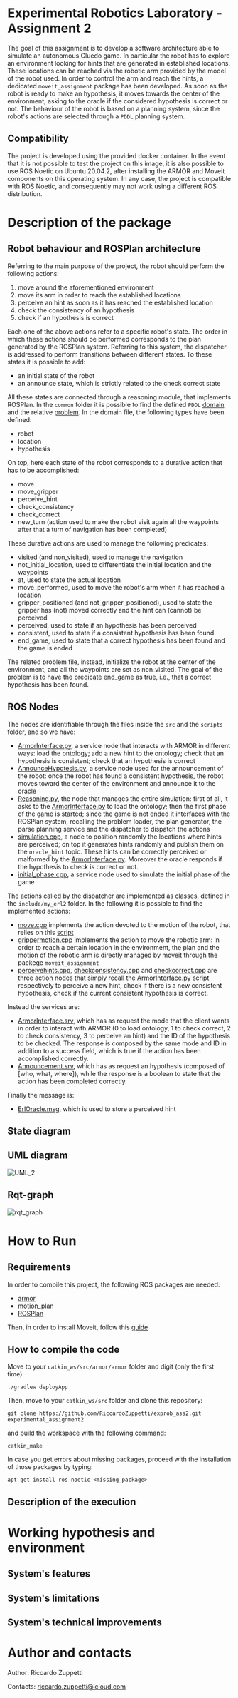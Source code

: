 # Experimental Robotics Laboratory - Assignment 2

The goal of this assignment is to develop a software architecture able to simulate an autonomous Cluedo game. In particular the robot has to explore an environment looking for hints that are generated in established locations. These locations can be reached via the robotic arm provided by the model of the robot used. In order to control the arm and reach the hints, a dedicated `moveit_assignment` package has been developed. As soon as the robot is ready to make an hypothesis, it moves towards the center of the environment, asking to the oracle if the considered hypothesis is correct or not. The behaviour of the robot is based on a planning system, since the robot's actions are selected through a `PDDL` planning system.

## Compatibility

The project is developed using the provided docker container. In the event that it is not possible to test the project on this image, it is also possible to use ROS Noetic on Ubuntu 20.04.2, after installing the ARMOR and Moveit components on this operating system. In any case, the project is compatible with ROS Noetic, and consequently may not work using a different ROS distribution.

# Description of the package

## Robot behaviour and ROSPlan architecture

Referring to the main purpose of the project, the robot should perform the following actions:

1. move around the aforementioned environment
2. move its arm in order to reach the established locations 
3. perceive an hint as soon as it has reached the established location
4. check the consistency of an hypothesis
5. check if an hypothesis is correct

Each one of the above actions refer to a specific robot's state. The order in which these actions should be performed corresponds to the plan generated by the ROSPlan system. Referring to this system, the dispatcher is addressed to perform transitions between different states. To these states it is possible to add:
- an initial state of the robot
- an announce state, which is strictly related to the check correct state

All these states are connected through a reasoning module, that implements ROSPlan. In the `common` folder it is possible to find the defined `PDDL` [domain](https://github.com/RiccardoZuppetti/exprob_ass2/blob/main/my_erl2/common/cluedo_domain_nohint.pddl) and the relative [problem](https://github.com/RiccardoZuppetti/exprob_ass2/blob/main/my_erl2/common/cluedo_problem_nohint.pddl). In the domain file, the following types have been defined:

- robot
- location
- hypothesis

On top, here each state of the robot corresponds to a durative action that has to be accomplished:

- move
- move_gripper
- perceive_hint
- check_consistency
- check_correct
- new_turn (action used to make the robot visit again all the waypoints after that a turn of navigation has been completed)

These durative actions are used to manage the following predicates:

- visited (and non_visited), used to manage the navigation
- not_initial_location, used to differentiate the initial location and the waypoints
- at, used to state the actual location
- move_performed, used to move the robot's arm when it has reached a location
- gripper_positioned (and not_gripper_positioned), used to state the gripper has (not) moved correctly and the hint can (cannot) be perceived 
- perceived, used to state if an hypothesis has been perceived
- consistent, used to state if a consistent hypothesis has been found
- end_game, used to state that a correct hypothesis has been found and the game is ended

The related problem file, instead, initialize the robot at the center of the environment, and all the waypoints are set as non_visited. The goal of the problem is to have the predicate end_game as true, i.e., that a correct hypothesis has been found.

## ROS Nodes

The nodes are identifiable through the files inside the `src` and the `scripts` folder, and so we have:

- [ArmorInterface.py](https://github.com/RiccardoZuppetti/exprob_ass2/blob/main/my_erl2/scripts/ArmorInterface.py), a service node that interacts with ARMOR in different ways: load the ontology; add a new hint to the ontology; check that an hypothesis is consistent; check that an hypothesis is correct 
- [AnnounceHypotesis.py](https://github.com/RiccardoZuppetti/exprob_ass2/blob/main/my_erl2/scripts/AnnounceHypotesis.py), a service node used for the announcement of the robot: once the robot has found a consistent hypothesis, the robot moves toward the center of the environment and announce it to the oracle
- [Reasoning.py](https://github.com/RiccardoZuppetti/exprob_ass2/blob/main/my_erl2/scripts/Reasoning.py), the node that manages the entire simulation: first of all, it asks to the [ArmorInterface.py](https://github.com/RiccardoZuppetti/exprob_ass2/blob/main/my_erl2/scripts/ArmorInterface.py) to load the ontology; then the first phase of the game is started; since the game is not ended it interfaces with the ROSPlan system, recalling the problem loader, the plan generator, the parse planning service and the dispatcher to dispatch the actions
- [simulation.cpp](https://github.com/RiccardoZuppetti/exprob_ass2/blob/main/my_erl2/src/simulation.cpp), a node to position randomly the locations where hints are perceived; on top it generates hints randomly and publish them on the `oracle_hint` topic. These hints can be correctly perceived or malformed by the [ArmorInterface.py](https://github.com/RiccardoZuppetti/exprob_ass2/blob/main/my_erl2/scripts/ArmorInterface.py). Moreover the oracle responds if the hypothesis to check is correct or not.
- [initial_phase.cpp](https://github.com/RiccardoZuppetti/exprob_ass2/blob/main/my_erl2/src/initial_phase.cpp), a service node used to simulate the initial phase of the game

The actions called by the dispatcher are implemented as classes, defined in the `include/my_erl2` folder. In the following it is possible to find the implemented actions:

- [move.cpp](https://github.com/RiccardoZuppetti/exprob_ass2/blob/main/my_erl2/src/move.cpp) implements the action devoted to the motion of the robot, that relies on this [script](https://github.com/CarmineD8/rt2_packages/blob/main/motion_plan/scripts/go_to_point_action.py)
- [grippermotion.cpp](https://github.com/RiccardoZuppetti/exprob_ass2/blob/main/my_erl2/src/grippermotion.cpp) implements the action to move the robotic arm: in order to reach a certain location in the environment, the plan and the motion of the robotic arm is directly managed by moveit through the packege `moveit_assignment`
- [perceivehints.cpp](https://github.com/RiccardoZuppetti/exprob_ass2/blob/main/my_erl2/src/perceivehints.cpp), [checkconsistency.cpp](https://github.com/RiccardoZuppetti/exprob_ass2/blob/main/my_erl2/src/checkconsistency.cpp) and [checkcorrect.cpp](https://github.com/RiccardoZuppetti/exprob_ass2/blob/main/my_erl2/src/checkcorrect.cpp) are three action nodes that simply recall the [ArmorInterface.py](https://github.com/RiccardoZuppetti/exprob_ass2/blob/main/my_erl2/scripts/ArmorInterface.py) script respectively to perceive a new hint, check if there is a new consistent hypothesis, check if the current consistent hypothesis is correct.

Instead the services are:

- [ArmorInterface.srv](https://github.com/RiccardoZuppetti/exprob_ass2/blob/main/my_erl2/srv/ArmorInterface.srv), which has as request the mode that the client wants in order to interact with ARMOR (0 to load ontology, 1 to check correct, 2 to check consistency, 3 to perceive an hint) and the ID of the hypothesis to be checked. The response is composed by the same mode and ID in addition to a success field, which is true if the action has been accomplished correctly.
- [Announcement.srv](https://github.com/RiccardoZuppetti/exprob_ass2/blob/main/my_erl2/srv/Announcement.srv), which has as request an hypothesis (composed of [who, what, where]), while the response is a boolean to state that the action has been completed correctly.

Finally the message is:

- [ErlOracle.msg](https://github.com/RiccardoZuppetti/exprob_ass2/blob/main/my_erl2/msg/ErlOracle.msg), which is used to store a perceived hint

## State diagram

## UML diagram

![UML_2](https://user-images.githubusercontent.com/89387809/199231588-3ade1cd1-e29a-4c11-b00a-0faf38fe634a.jpg)

## Rqt-graph

![rqt_graph](https://user-images.githubusercontent.com/89387809/199276290-dde7ac8b-ea2f-4122-b9fe-79df435cab74.png)

# How to Run

## Requirements

In order to compile this project, the following ROS packages are needed:

- [armor](https://github.com/EmaroLab/armor)
- [motion_plan](https://github.com/CarmineD8/rt2_packages/tree/main/motion_plan)
- [ROSPlan](https://github.com/KCL-Planning/ROSPlan)

Then, in order to install Moveit, follow this [guide](https://github.com/RiccardoZuppetti/move_it_installation/blob/main/instr.txt)

## How to compile the code

Move to your `catkin_ws/src/armor/armor` folder and digit (only the first time):

```
./gradlew deployApp
```

Then, move to your `catkin_ws/src` folder and clone this repository:

```
git clone https://github.com/RiccardoZuppetti/exprob_ass2.git experimental_assignment2
```

and build the workspace with the following command:

```
catkin_make
```

In case you get errors about missing packages, proceed with the installation of those packages by typing:

```
apt-get install ros-noetic-<missing_package>
```

## Description of the execution

# Working hypothesis and environment

## System's features

## System's limitations

## System's technical improvements

# Author and contacts

Author: Riccardo Zuppetti

Contacts: riccardo.zuppetti@icloud.com
